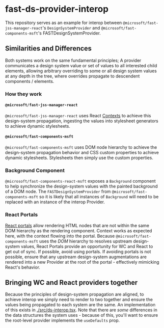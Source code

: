 # fast-ds-provider-interop
This repository serves as an example for interop between `@microsoft/fast-jss-manager-react`'s `DesignSystemProvider` and `@microsoft/fast-components-msft`'s FASTDesignSystemProvider.

## Similarities and Differences
Both systems work on the same fundamental principles; A provider communicates a design system value or set of values to all interested child elements, allowing arbitrary overriding to some or all design system values at any depth in the tree, where overrides propagate to descendent components / elements.

### How they work
#### `@microsoft/fast-jss-manager-react`
`@microsoft/fast-jss-manager-react` uses React [Contexts](https://reactjs.org/docs/context.html) to achieve this design-system propagation, ingesting the values into stylesheet generators to achieve dynamic stylesheets.

#### `@microsoft/fast-components-msft`
`@microsoft/fast-components-msft` uses DOM node hierarchy to achieve the design-system propagation behavior and CSS custom properties to achieve dynamic stylesheets. Stylesheets then simply use the custom properties.

### Background Component
`@microsoft/fast-components-react-msft` exposes a `Background` component to help synchronize the design-system values with the painted background of a DOM node. The `FASTDesignSystemProvider` from `@microsoft/fast-components-msft` so it is likely that all instances of `Background` will need to be replaced with an instance of the interop Provider.

### React Portals
[React portals](https://reactjs.org/docs/portals.html#gatsby-focus-wrapper) allow rendering HTML nodes that are not within the same DOM hierarchy as the rendering component. Context works as expected here, with the context flowing into the portal. Because `@microsoft/fast-components-msft` uses the *DOM* hierarchy to resolves upstream design-system values, React Portals provide an opportunity for WC and React to get out of sync. If possible, avoid using portals. If avoiding portals is not possible, ensure that any upstream design-system augmentations are rendered into a new Provider at the root of the portal - effectively mimicking React's behavior.

## Bringing WC and React providers together
Because the principles of design-system propagation are aligned, to achieve interop we simply need to render to two together and ensure the values being propagated to each system are the same. An implementation of this exists in [./src/ds-interop.tsx](./src/ds-interop.tsx). Note that there are *some* differences in the data structures the system uses - because of this, you'll want to ensure the root-level provider implements the `useDefaults` prop.